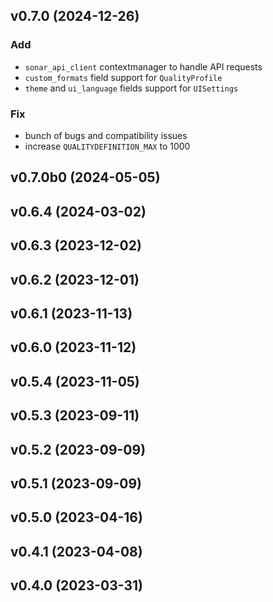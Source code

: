 ## v0.7.0 (2024-12-26)

### Add

- `sonar_api_client` contextmanager to handle API requests
- `custom_formats` field support for `QualityProfile`
- `theme` and `ui_language` fields support for `UISettings`

### Fix

- bunch of bugs and compatibility issues
- increase `QUALITYDEFINITION_MAX` to 1000

## v0.7.0b0 (2024-05-05)

## v0.6.4 (2024-03-02)

## v0.6.3 (2023-12-02)

## v0.6.2 (2023-12-01)

## v0.6.1 (2023-11-13)

## v0.6.0 (2023-11-12)

## v0.5.4 (2023-11-05)

## v0.5.3 (2023-09-11)

## v0.5.2 (2023-09-09)

## v0.5.1 (2023-09-09)

## v0.5.0 (2023-04-16)

## v0.4.1 (2023-04-08)

## v0.4.0 (2023-03-31)
